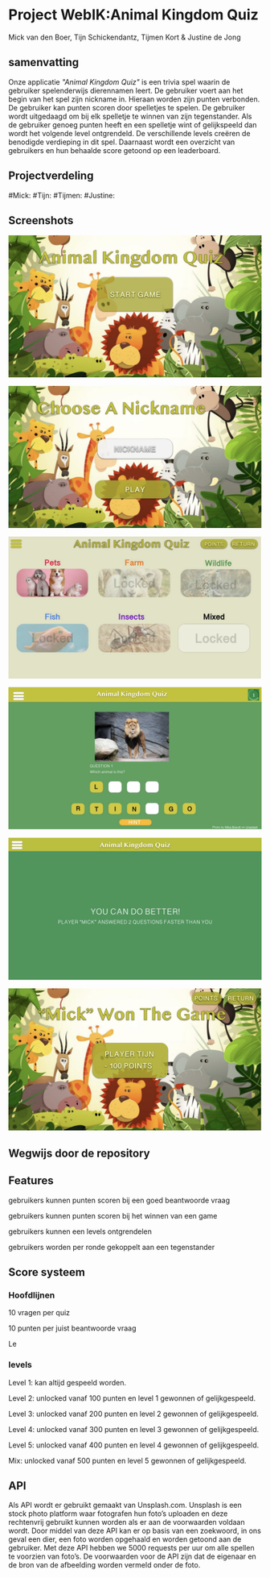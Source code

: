 # Project WebIK:Animal Kingdom Quiz
Mick van den Boer,
Tijn Schickendantz,
Tijmen Kort &
Justine de Jong


## samenvatting
Onze applicatie *"Animal Kingdom Quiz"* is een trivia spel waarin de gebruiker spelenderwijs dierennamen leert. De gebruiker voert aan het begin van het spel zijn nickname in. Hieraan worden zijn punten verbonden. De gebruiker kan punten scoren door spelletjes te spelen. De gebruiker wordt uitgedaagd om bij elk spelletje te winnen van zijn tegenstander. Als de gebruiker genoeg punten heeft en een spelletje wint of gelijkspeeld dan wordt het volgende level ontgrendeld. De verschillende levels creëren de benodigde verdieping in dit spel. Daarnaast wordt een overzicht van gebruikers en hun behaalde score getoond op een leaderboard.  

## Projectverdeling
#Mick:
#Tijn:
#Tijmen:
#Justine:


## Screenshots
![](TD_1.png)

![](TD_2.png)

![](TD_3.png)

![](TD_4.png)

![](TD_5.png)

![](TD_6.png)



## Wegwijs door de repository


## Features
gebruikers kunnen punten scoren bij een goed beantwoorde vraag

gebruikers kunnen punten scoren bij het winnen van een game

gebruikers kunnen een levels ontgrendelen 

gebruikers worden per ronde gekoppelt aan een tegenstander 


## Score systeem 

### Hoofdlijnen
10 vragen per quiz

10 punten per juist beantwoorde vraag

Le
  
  
### levels
Level 1: kan altijd gespeeld worden.

Level 2: unlocked vanaf 100 punten en level 1 gewonnen of gelijkgespeeld.

Level 3: unlocked vanaf 200 punten en level 2 gewonnen of gelijkgespeeld.

Level 4: unlocked vanaf 300 punten en level 3 gewonnen of gelijkgespeeld.

Level 5: unlocked vanaf 400 punten en level 4 gewonnen of gelijkgespeeld.

Mix: unlocked vanaf 500 punten en level 5 gewonnen of gelijkgespeeld.



## API
Als API wordt er gebruikt gemaakt van Unsplash.com. Unsplash is een stock photo platform waar fotografen hun foto’s uploaden en deze rechtenvrij gebruikt kunnen worden als er aan de voorwaarden voldaan wordt. Door middel van deze API kan er op basis van een zoekwoord, in ons geval een dier, een foto worden opgehaald en worden getoond aan de gebruiker. Met deze API hebben we 5000 requests per uur om alle spellen te voorzien van foto’s. De voorwaarden voor de API zijn dat de eigenaar en de bron van de afbeelding worden vermeld onder de foto. 

